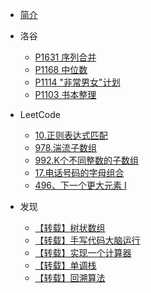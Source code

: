 <!--_sidebar.md -->

- [简介](/README.md)

- 洛谷
  - [P1631 序列合并](/docs/洛谷/P1631_序列合并.md)
  - [P1168 中位数](/docs/洛谷/P1168_中位数.md)
  - [P1114 "非常男女"计划](/docs/洛谷/P1114_“非常男女”计划.md)
  - [P1103 书本整理](/docs/洛谷/P1103_书本整理.md)

- LeetCode
  - [10.正则表达式匹配](/docs/LeetCode/10、正则表达式匹配.md)
  - [978.湍流子数组](/docs/LeetCode/978、湍流子数组.md)
  - [992.K个不同整数的子数组](/docs/LeetCode/992、K个不同整数的子数组.md)
  - [17.电话号码的字母组合](/docs/LeetCode/17、电话号码的字母组合.md)
  - [496、下一个更大元素 I](/docs/LeetCode/496、下一个更大元素I.md)

- 发现
  - [【转载】树状数组](/docs/发现/[转载]树状数组.md)
  - [【转载】手写代码大脑运行](/docs/发现/[转载]手写代码大脑运行.md)
  - [【转载】实现一个计算器](/docs/发现/[转载]实现一个计算器.md)
  - [【转载】单调栈](/docs/发现/[转载]单调栈.md)
  - [【转载】回溯算法](/docs/发现/[转载]回溯算法.md)



